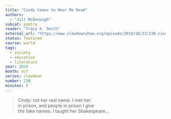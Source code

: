 ```yaml
---
title: "Cindy Comes to Hear Me Read"
authors:
  - "Jill McDonough"
subcat: poetry
reader: "Tracy K. Smith"
external_url: "https://www.slowdownshow.org/episode/2019/10/23/238-cindy-comes-to-hear-me-read"
status: featured
course: world
tags:
  - society
  - education
  - literature
year: 2019
month: oct
series: slowdown
number: 238
minutes: 5
---
```


> Cindy: not her real name. I met her  
in prison, and people in prison I give  
the fake names. I taught her Shakespeare...
